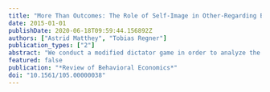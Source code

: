 ```yaml
---
title: "More Than Outcomes: The Role of Self-Image in Other-Regarding Behavior"
date: 2015-01-01
publishDate: 2020-06-18T09:59:44.156892Z
authors: ["Astrid Matthey", "Tobias Regner"]
publication_types: ["2"]
abstract: "We conduct a modified dictator game in order to analyze the role self-image concerns play in other-regarding behavior. While we generally follow Konow (2000), a cognitive dissonance-based model of other-regarding behavior in dictator games, we relax one of its assumptions as we allow for individual heterogeneity among individuals’ standards of behavior. Subjects’ self-image, their belief regarding the average socially appropriate behavior of others and our proxies for the cognitive dissonance costs are positively correlated with the dictator game choices.We also find that subjects whose choices involve two psychologically inconsistent cognitions indeed report higher levels of experienced conflict and take more time for their decisions (our proxies for cognitive dissonance)."
featured: false
publication: "*Review of Behavioral Economics*"
doi: "10.1561/105.00000038"
---
```


